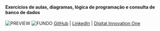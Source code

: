 #### Exercícios de aulas, diagramas, lógica de programação e consulta de banco de dados
![PREVIEW](https://raw.githubusercontent.com/andreriffen/IFSC_Stuff/main/diagramaClasseJPG.jpg)
![FUNDO](https://user-images.githubusercontent.com/99832525/164370858-5d3224d3-7022-45c5-8768-9f37ee685cf9.png)
[GitHub](https://github.com/andreriffen) | [LinkedIn](https://www.linkedin.com/in/andre-gbf/) | [Digital Innovation One](https://web.dio.me/users/andreriffen6)

